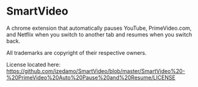 # SmartVideo
A chrome extension that automatically pauses YouTube, PrimeVideo.com, and Netflix when you switch to another tab and resumes when you switch back.

All trademarks are copyright of their respective owners.

License located here: https://github.com/izedamo/SmartVideo/blob/master/SmartVideo%20-%20PrimeVideo%20Auto%20Pause%20and%20Resume/LICENSE
